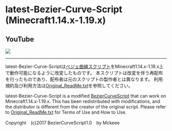 # latest-Bezier-Curve-Script (Minecraft1.14.x-1.19.x)
 
## YouTube

[![](https://img.youtube.com/vi/Ss8jZYeE8kY/0.jpg)](https://www.youtube.com/watch?v=Ss8jZYeE8kY)

---

latest-Bezier-Curve-Scriptは[ベジェ曲線スクリプト](https://www.youtube.com/watch?v=Ss8jZYeE8kY)をMinecraft1.14.x-1.19.x上で動作可能になるように改変したものです。
本スクリプトは改変を伴う再配布を行ったものであり、配布者は元のスクリプトの製作者とは異なります。
利用規約及び利用方法は[Original_ReadMe.txt](Original_ReadMe.txt)を参照してください。

latest-Bezier-Curve-Script is a modified [BezierCurveScript](https://www.youtube.com/watch?v=Ss8jZYeE8kY) that can work on Minecraft1.14.x-1.19.x.
This has been redistributed with modifications, and the distributor is different from the creator of the original script.
Please refer to [Original_ReadMe.txt](Original_ReadMe.txt) for Terms of Use and How to Use.

Copyright　(c)2017 BezierCurveScript1.0　by Mckeee
